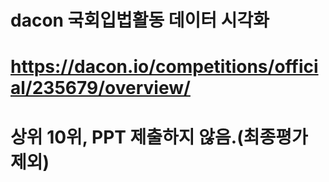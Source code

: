# dacon 국회입법활동 데이터 시각화
# https://dacon.io/competitions/official/235679/overview/ 
# 상위 10위, PPT 제출하지 않음.(최종평가 제외)
